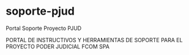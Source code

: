 # soporte-pjud
Portal Soporte Proyecto PJUD


PORTAL DE INSTRUCTIVOS Y HERRAMIENTAS DE SOPORTE PARA EL PROYECTO PODER JUDICIAL
FCOM SPA
